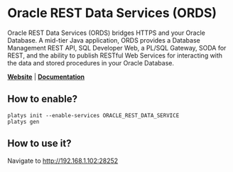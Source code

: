 # Oracle REST Data Services (ORDS)

Oracle REST Data Services (ORDS) bridges HTTPS and your Oracle Database. A mid-tier Java application, ORDS provides a Database Management REST API, SQL Developer Web, a PL/SQL Gateway, SODA for REST, and the ability to publish RESTful Web Services for interacting with the data and stored procedures in your Oracle Database. 

**[Website](https://www.oracle.com/database/technologies/appdev/rest.html)** | **[Documentation](https://docs.oracle.com/en/database/oracle/oracle-rest-data-services/)** 

## How to enable?

```
platys init --enable-services ORACLE_REST_DATA_SERVICE
platys gen
```

## How to use it?

Navigate to <http://192.168.1.102:28252>
